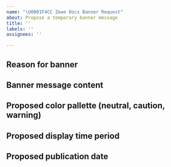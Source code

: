 ```yaml
---
name: "\U0001F4CC Zowe Docs Banner Request"
about: Propose a temporary banner message
title: ''
labels: ''
assignees: ''

---
```


<!-- Thanks for deciding to make a Zowe Docs banner request! Before submitting, please add the Banner Request label to your issue and fill in the following information. -->

<!-- See [How to contribute](https://docs.zowe.org/stable/contribute/contributing.html) for guidance on writing an actionable issue description. -->

## Reason for banner

## Banner message content

## Proposed color pallette (neutral, caution, warning)

## Proposed display time period

## Proposed publication date
